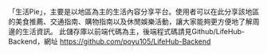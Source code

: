 「生活Pie」，主要是以地區為主的生活內容分享平台。使用者可以在此分享該地區的美食推薦、交通指南、購物指南以及休閒娛樂活動，讓大家能夠更方便地了解周邊的生活資訊。 
此儲存庫以前端代碼為主，後端程式碼請見Github/LifeHub-Backend，網址 https://github.com/poyu105/LifeHub-Backend
